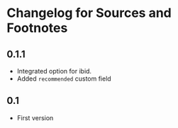 # Changelog for Sources and Footnotes

## 0.1.1
* Integrated option for ibid.
* Added `recommended` custom field

## 0.1
* First version
